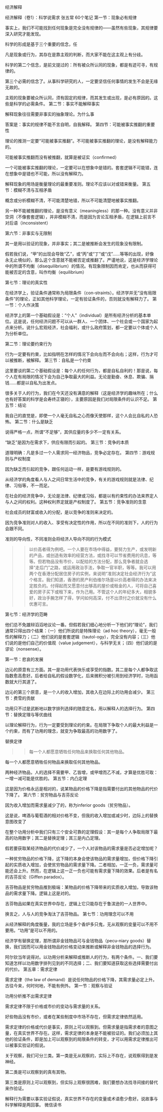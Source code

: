 经济解释

经济解释（卷1）：科学说需求
张五常
60个笔记
第一节：现象必有规律

事实上，我们不可能找到任何现象是完全没有规律的——虽然有些现象，其规律要深入研究才能发现。

科学的形成是基于三个重要的信念，任

凡是现象或行为，其存在是靠主观的判断，而大家不能在这主观上有分歧。

科学的第二个信念，是前文提过的：所有被众所认同的现象，都是有迹可寻，有规律的。

第三个必需的信念了。从事科学研究的人，一定要坚信任何事情的发生不会是无缘无故的。

主观的现象要被众所认同，须有固定的规律，而其发生或出现，是必有原因的。这些是科学的必需条件。
第二节：事实不能解释事实

解释现象往往需要非事实的抽象理论。为什么事

答案是：事实的规律不能不言自明，自我解释。
第四节：可能被事实推翻的重要性

理论的推测一定要“可能被事实推翻”。不可能被事实推翻的理论，是没有解释能力的。

可能被事实推翻而没有被推翻，就算是被证实（confirmed）

一个可能被事实推翻的理论，一定要可以在想象中是错的。套套逻辑不可能错，连在想象中是错也不可能，所以没有解释力。

解释现象的用场是衡量理论的最重要准则。理论不应该以对或错来衡量。
第五节：模糊不清与互相矛盾

概念或分析模糊不清，不可能清楚地错，所以不可能清楚地被事实推翻。

另一种不能被推翻的理论，是没有意义（meaningless）的那一种。没有意义并非空洞（不像套套逻辑），并非模糊不清，而是因为言论互相矛盾，在逻辑上前言不对后语（inconsistent）

第六节：非事实与无限制

其一是用以验证的现象，并非事实；其二是被推断会发生的现象没有限制。

假若我们说，“甲”的出现会导致“乙”，或“丙”或“丁”或“戊”……等等的出现，好像永无止境似的，那么这个含意就不能被否定或推翻了。严谨地说，这是经济学理论中的所谓不均衡（disequilibrium）的情况。有现象限制因而肯定，也从而获得可能被否定的含意，叫作均衡（equilibrium）

第七节：理论的真实性

在经济学上，验证条件通常称为局限条件（con-straints）。经济学并无“没有局限条件”的理论，正如其他科学理论，一定有验证条件的，否则就没有解释力了。
第一节：个人作决策

经济学上的第一个基础假设是：“个人”（individual）是所有经济分析的基本单位。这是说，任何经济问题不可以从一群人、一个团体、一个社会或一个国家为起点来分析。说什么宏观经济，社会福利，或什么政府策划，都一定要以个体或个人为分析单位。

第二节：理论要约束行为

行为一定要有约束，比如指明在怎样的情况下会向左而不会向右；这样，行为才可以被推断，被解释。
第三节：自私是一个约束

这里要谈的第二个基础假设是：每个人的任何行为，都是自私自利的！那是说，每个人在有局限的情况下会为自己争取最大的利益。无论是勤奋、休息、欺骗、捐钱……都是以自私为出发点。

很多关于人的行为，我们在今天还没有满意的解释（这是经济学的趣味所在；什么也有好答案的科学是会寿终正寝的），主要原因是我们对局限条件的认识不足。
第五节：结论

我自己的直觉是，即使一个人毫无自私之心而像天使那样，这个人会比自私的人恐怖。
第二节：什么是缺乏

说得严格一点，所谓“不足够”，其供应量的多少不一定有关系。

“缺乏”是因为在需求下，供应有限而引起的。
第三节：竞争的本质

道理明确：凡是多过一个人需求同一经济物品，竞争必定存在。
第四节：游戏规则与产权制度

因为缺乏而引起的竞争，跟任何运动一样，是要有游戏规则的。

从经济学的角度看人与人之间日常生活中的竞争，有关的游戏规则就是法律、纪律、习俗等，不一而足。

在社会的经济竞争中，无论是法律、纪律或习俗，都是以有约束性的办法来界定人与人之间的权利。这种权利界定就是产权制度了。
第五节：竞争准则的含意

社会成员的财富或收入的分配，是以竞争的准则来决定的。

因为竞争准则对人的收入、享受有决定性的作用，所以在不同的准则下，人的行为会跟不同。

准则的导向性，不同准则会将经济人导向不同的行为模式

>   > 以价高者得为例吧。一个人要在市场中得益，要努力生产，或发明新的产品，或创造有效率的经营方法，或找寻可以节省费用的讯息，等等。但若物品没有市价，以配给的方法分配，那么竞争者就会选择“走后门”之路，或运用政治手法，争取一官半职，等等。我可以用两个在香港分配居住房子的实例，来说明“准则决定社会经济行为”这个格言。我们知道，香港的房产利伯维尔场是以价高者得的办法来决定胜负的。付得起而又愿意付出够高的屋价或租金的人，可将自己喜爱的房子买下或租下来，作为己用。不管这个人的年纪多大，相貌多好，政治手腕怎样了得，学问如何高深，付不出须付之价就没有什么优惠可言。

第七节：经济学的范畴

他们总不免雄辩滔滔地议论一番。但假若我们细心地分析一下他们的“理论”，我们通常只得出四个结果：（一）他们所说的是特殊理论（ad hoc theory），毫无一般性的解释力；（二）他们说的是套套逻辑（tautol-ogy），完全没有内容；（三）他们说的是他们自己的价值观（value judgement），与科学无关；（四）他们说的是谬论（nonsense）。

第一节：悲哀的发展

边沁的原意有三方面。其一是功用代表快乐或享受的指数。其二是每个人都争取这指数愈高愈好。后者给自私的假设数学化，后来微积分被引用到经济学时，功用函数就大行其道了。

边沁的第三个原意，是一个人的收入增加，其收入在边际上的功用会减少。
第三节：费雪的贡献

功用只不过是武断地以数字排列选择的随意定名，用以解释人的选择行为。
第四节：替换定理与等优曲线

以理论解释行为，行为一定要受到理论的约束。在局限下争取个人的最大利益是一个约束，而有了功用的理念，就变为争取最高的功用数字了。

替换定律
>   > 每一个人都愿意牺牲任何物品来换取任何其他物品。

每一个人都愿意牺牲任何物品来换取任何其他物品。

两种经济物品，人的选择不需要甲、乙皆增，或甲增而乙不减，才算是优胜可取：一增一减可能是优胜的。
第五节：内凸定理

这是因为价格永远是相对的，说某物品的价格下降是指需要付出的其他物品的代价下降了。
第六节：贫穷物品与吉芬反论

因为收入增加而需求量减少了的，称为inferior goods（贫穷物品）。

这是说，啤酒与葡萄酒的相对价格不变，但我的收入增加或减少时，边际上的替换意图改变了

在整个功用分析中我们只有三个安全可靠的定理假设：其一是每个人争取局限下最高的功用数字；其二是替换定理；其三是内凸定理。

假若要获取某经济物品的代价减少了，一个人对该物品的需求量是否必定增加呢？

一种贫穷物品的价格下降，这下降的本身会使该物品的需求量增加，但价格下降引起的实质收入增加，会使贫穷物品的需求量下降。二者相加，一正一负，需求量可能还会上升。然而，在逻辑上这一正一负也可能有需求量下降的效果。后者是有名的吉芬反论（Giffen paradox）。

吉芬物品是贫穷物品推到极端：某物品的价格下降带来的实质收入增加，导致该物品的需求量下降。逻辑上这是对的。

吉芬物品如果在真实世界中存在，逻辑上它只能存在于鲁滨逊的一人世界中。

换言之，人与人的竞争淘汰了吉芬物品。
第七节：功用理念可以不用

从经济解释的角度衡量，我的立场是多个香炉多只鬼，无从观察的变量可以不用不要用。“功用”是可以不用的。

经济学有替换定理，那所谓非金钱物品可与金钱物品（pecu-niary goods）替换，我们因而可以用金钱物品的价格变动来推断或解释非金钱物品的选择行为。

阿尔钦当年说得对。以功用分析来解释或推断人的行为，有两个条件。一、我们要知道怎样以功用数字排列见到的不同选择；二、我们要知道获取这些选择需要付出的代价。
第五章：需求定律

需求定律（the law of demand）是说任何物品的价格下降，其需求量必定上升。古往今来，何时何地，不能有例外。
第一节：观察与验证

功用分析推不出需求定律

需求定律不限于价格或市价的变动与需求量的关系。

好些物品没有市价，或者在某些制度中市场不存在，但需求定律依然适用。

需求定律的价格或代价是事实，原则上可以观察到。但需求量是指需求者的意图之量，在真实世界不存在。这样，需求定律的本身是不能被验证的。我们必须加上其他的验证条件，即是加上可以观察到的局限条件的转变，才可以用需求定律推出可以被事实验证的假说。

关于观察，我们可分三类。第一类是无从观察的，实际上不存在，说观察得到是发神经。

第二类是可以观察到的真有其物。

第三类是原则上可以观察到，但实际上观察很困难，我们要想办法找寻间接的替代来作验证。

解释行为需要以事实验证假说，真实世界不存在的变量或术语愈少愈好。说故事与科学解释是两回事。
微信读书